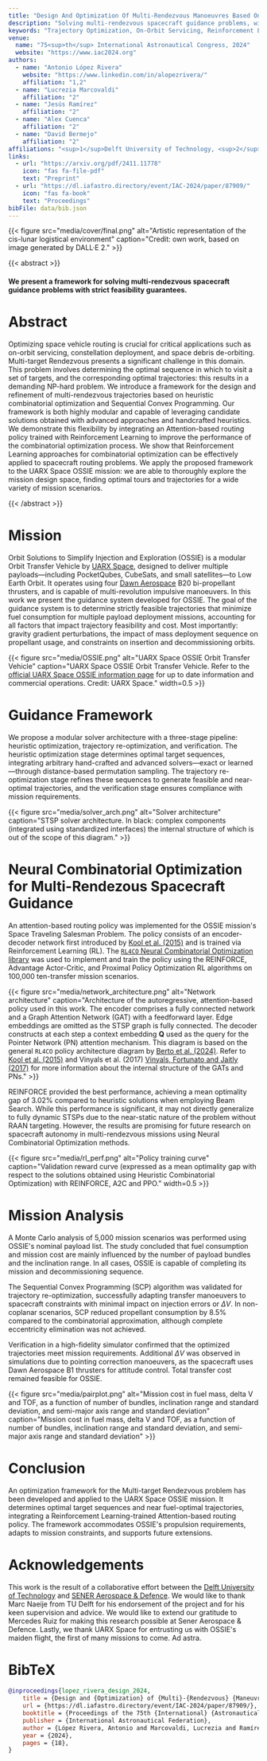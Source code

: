 ```yaml
---
title: "Design And Optimization Of Multi-Rendezvous Manoeuvres Based On Reinforcement Learning And Convex Optimization"
description: "Solving multi-rendezvous spacecraft guidance problems, with strict feasibility guarantees"
keywords: "Trajectory Optimization, On-Orbit Servicing, Reinforcement Learning, Sequential Convex Programming"
venue:
  name: "75<sup>th</sup> International Astronautical Congress, 2024"
  website: "https://www.iac2024.org"
authors:
  - name: "Antonio López Rivera"
    website: "https://www.linkedin.com/in/alopezrivera/"
    affiliation: "1,2"
  - name: "Lucrezia Marcovaldi"
    affiliation: "2"
  - name: "Jesús Ramírez"
    affiliation: "2"
  - name: "Alex Cuenca"
    affiliation: "2"
  - name: "David Bermejo"
    affiliation: "2"
affiliations: "<sup>1</sup>Delft University of Technology, <sup>2</sup>Sener Aerospace & Defence"
links:
  - url: "https://arxiv.org/pdf/2411.11778"
    icon: "fas fa-file-pdf"
    text: "Preprint"
  - url: "https://dl.iafastro.directory/event/IAC-2024/paper/87909/"
    icon: "fas fa-book"
    text: "Proceedings"
bibFile: data/bib.json
---
```


{{< figure src="media/cover/final.png" alt="Artistic representation of the cis-lunar logistical environment" caption="Credit: own work, based on image generated by DALL·E 2." >}}

{{< abstract >}}

<h4 class="subtitle has-text-centered">
  We present a framework for solving multi-rendezvous spacecraft guidance problems with strict feasibility guarantees.
</h4>

# Abstract

Optimizing space vehicle routing is crucial for critical applications such as on-orbit servicing,
constellation deployment, and space debris de-orbiting. Multi-target Rendezvous presents a
significant challenge in this domain. This problem involves determining the optimal sequence
in which to visit a set of targets, and the corresponding optimal trajectories: this results in
a demanding NP-hard problem. We introduce a framework for the design and refinement of
multi-rendezvous trajectories based on heuristic combinatorial optimization and Sequential
Convex Programming. Our framework is both highly modular and capable of leveraging
candidate solutions obtained with advanced approaches and handcrafted heuristics. We
demonstrate this flexibility by integrating an Attention-based routing policy trained with
Reinforcement Learning to improve the performance of the combinatorial optimization
process. We show that Reinforcement Learning approaches for combinatorial optimization
can be effectively applied to spacecraft routing problems. We apply the proposed framework
to the UARX Space OSSIE mission: we are able to thoroughly explore the mission design
space, finding optimal tours and trajectories for a wide variety of mission scenarios.

{{< /abstract >}}

# Mission

Orbit Solutions to Simplify Injection and Exploration (OSSIE) is a modular Orbit Transfer Vehicle by [UARX Space](https://www.uarx.com), designed to deliver multiple payloads—including PocketQubes, CubeSats, and small satellites—to Low Earth Orbit. It operates using four [Dawn Aerospace](https://www.dawnaerospace.com) B20 bi-propellant thrusters, and is capable of multi-revolution impulsive manoeuvers. In this work we present the guidance system developed for OSSIE. The goal of the guidance system is to determine strictly feasible trajectories that minimize fuel consumption for multiple payload deployment missions, accounting for all factors that impact trajectory feasibility and cost. Most importantly: gravity gradient perturbations, the impact of mass deployment sequence on propellant usage, and constraints on insertion and decommissioning orbits.

{{< figure src="media/OSSIE.png" alt="UARX Space OSSIE Orbit Transfer Vehicle" caption="UARX Space OSSIE Orbit Transfer Vehicle. Refer to the [official UARX Space OSSIE information page](https://www.uarx.com/projects/ossie.php) for up to date information and commercial operations. Credit: UARX Space." width=0.5 >}}

# Guidance Framework

We propose a modular solver architecture with a three-stage pipeline: heuristic optimization, trajectory re-optimization, and verification. The heuristic optimization stage determines optimal target sequences, integrating arbitrary hand-crafted and advanced solvers—exact or learned—through distance-based permutation sampling. The trajectory re-optimization stage refines these sequences to generate feasible and near-optimal trajectories, and the verification stage ensures compliance with mission requirements.

{{< figure src="media/solver_arch.png" alt="Solver architecture" caption="STSP solver architecture. In black: complex components (integrated using standardized interfaces) the internal structure of which is out of the scope of this diagram." >}}

# Neural Combinatorial Optimization for Multi-Rendezous Spacecraft Guidance

An attention-based routing policy was implemented for the OSSIE mission's Space Traveling Salesman Problem. The policy consists of an encoder-decoder network first introduced by [Kool et al. (2015)](https://arxiv.org/abs/1803.08475) and is trained via Reinforcement Learning (RL). The [`RL4CO` Neural Combinatorial Optimization library](https://rl4.co) was used to implement and train the policy using the REINFORCE, Advantage Actor-Critic, and Proximal Policy Optimization RL algorithms on 100,000 ten-transfer mission scenarios. 

{{< figure src="media/network_architecture.png" alt="Network architecture" caption="Architecture of the autoregressive, attention-based policy used in this work. The encoder comprises a fully connected network and a Graph Attention Network (GAT) with a feedforward layer. Edge embeddings are omitted as the STSP graph is fully connected. The decoder constructs at each step a context embedding $\mathbf{Q}$ used as the query for the Pointer Network (PN) attention mechanism. This diagram is based on the general `RL4CO` policy architecture diagram by [Berto et al. (2024)](https://arxiv.org/abs/2306.17100). Refer to [Kool et al. (2015)](https://arxiv.org/abs/1803.08475) and Vinyals et al. (2017) [Vinyals, Fortunato and Jaitly (2017)](http://arxiv.org/abs/1506.03134) for more information about the internal structure of the GATs and PNs." >}}

REINFORCE provided the best performance, achieving a mean optimality gap of 3.02% compared to heuristic solutions when employing Beam Search. While this performance is significant, it may not directly generalize to fully dynamic STSPs due to the near-static nature of the problem without RAAN targeting. However, the results are promising for future research on spacecraft autonomy in multi-rendezvous missions using Neural Combinatorial Optimization methods.

{{< figure src="media/rl_perf.png" alt="Policy training curve" caption="Validation reward curve (expressed as a mean optimality gap with respect to the solutions obtained using Heuristic Combinatorial Optimization) with REINFORCE, A2C and PPO." width=0.5 >}}

# Mission Analysis

A Monte Carlo analysis of 5,000 mission scenarios was performed using OSSIE's nominal payload list. The study concluded that fuel consumption and mission cost are mainly influenced by the number of payload bundles and the inclination range. In all cases, OSSIE is capable of completing its mission and decommissioning sequence.

The Sequential Convex Programming (SCP) algorithm was validated for trajectory re-optimization, successfully adapting transfer manoeuvers to spacecraft constraints with minimal impact on injection errors or $\Delta V$. In non-coplanar scenarios, SCP reduced propellant consumption by 8.5% compared to the combinatorial approximation, although complete eccentricity elimination was not achieved.

Verification in a high-fidelity simulator confirmed that the optimized trajectories meet mission requirements. Additional $\Delta V$ was observed in simulations due to pointing correction manoeuvers, as the spacecraft uses Dawn Aerospace B1 thrusters for attitude control. Total transfer cost remained feasible for OSSIE.

{{< figure src="media/pairplot.png" alt="Mission cost in fuel mass, delta V and TOF, as a function of number of bundles, inclination range and standard deviation, and semi-major axis range and standard deviation" caption="Mission cost in fuel mass, delta V and TOF, as a function of number of bundles, inclination range and standard deviation, and semi-major axis range and standard deviation" >}}

# Conclusion

An optimization framework for the Multi-target Rendezvous problem has been developed and applied to the UARX Space OSSIE mission. It determines optimal target sequences and near fuel-optimal trajectories, integrating a Reinforcement Learning-trained Attention-based routing policy. The framework accommodates OSSIE's propulsion requirements, adapts to mission constraints, and supports future extensions.

# Acknowledgements

This work is the result of a collaborative effort between the [Delft University of Technology](https://www.tudelft.nl/en/ae) and [SENER Aerospace & Defence](https://www.group.sener/en/markets/aerospace/). We would like to thank Marc Naeije from TU Delft for his endorsement of the project and for his keen supervision and advice. We would like to extend our gratitude to Mercedes Ruiz for making this research possible at Sener Aerospace & Defence. Lastly, we thank UARX Space for entrusting us with OSSIE's maiden flight, the first of many missions to come. Ad astra.

# BibTeX

```bibtex
@inproceedings{lopez_rivera_design_2024,
	title = {Design and {Optimization} of {Multi}-{Rendezvous} {Maneuvres} based on {Reinforcement} {Learning} and {Convex} {Optimization}},
	url = {https://dl.iafastro.directory/event/IAC-2024/paper/87909/},
	booktitle = {Proceedings of the 75th {International} {Astronautical} {Congress}},
	publisher = {International Astronautical Federation},
	author = {López Rivera, Antonio and Marcovaldi, Lucrezia and Ramírez Sánchez, Jesús Fernando and Alex, Cuenca and David, Bermejo},
	year = {2024},
	pages = {18},
}
```
